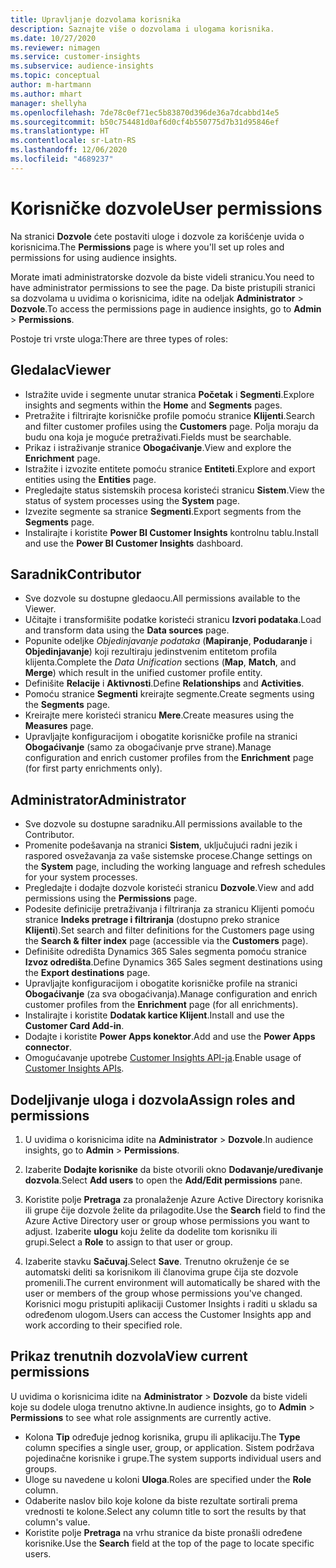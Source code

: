 ```yaml
---
title: Upravljanje dozvolama korisnika
description: Saznajte više o dozvolama i ulogama korisnika.
ms.date: 10/27/2020
ms.reviewer: nimagen
ms.service: customer-insights
ms.subservice: audience-insights
ms.topic: conceptual
author: m-hartmann
ms.author: mhart
manager: shellyha
ms.openlocfilehash: 7de78c0ef71ec5b83870d396de36a7dcabbd14e5
ms.sourcegitcommit: b50c754481d0af6d0cf4b550775d7b31d95846ef
ms.translationtype: HT
ms.contentlocale: sr-Latn-RS
ms.lasthandoff: 12/06/2020
ms.locfileid: "4689237"
---
```

# <a name="user-permissions"></a><span data-ttu-id="acdf9-103">Korisničke dozvole</span><span class="sxs-lookup"><span data-stu-id="acdf9-103">User permissions</span></span>

<span data-ttu-id="acdf9-104">Na stranici **Dozvole** ćete postaviti uloge i dozvole za korišćenje uvida o korisnicima.</span><span class="sxs-lookup"><span data-stu-id="acdf9-104">The **Permissions** page is where you'll set up roles and permissions for using audience insights.</span></span>

<span data-ttu-id="acdf9-105">Morate imati administratorske dozvole da biste videli stranicu.</span><span class="sxs-lookup"><span data-stu-id="acdf9-105">You need to have administrator permissions to see the page.</span></span> <span data-ttu-id="acdf9-106">Da biste pristupili stranici sa dozvolama u uvidima o korisnicima, idite na odeljak **Administrator** > **Dozvole**.</span><span class="sxs-lookup"><span data-stu-id="acdf9-106">To access the permissions page in audience insights, go to **Admin** > **Permissions**.</span></span>

<span data-ttu-id="acdf9-107">Postoje tri vrste uloga:</span><span class="sxs-lookup"><span data-stu-id="acdf9-107">There are three types of roles:</span></span>

## <a name="viewer"></a><span data-ttu-id="acdf9-108">Gledalac</span><span class="sxs-lookup"><span data-stu-id="acdf9-108">Viewer</span></span>

- <span data-ttu-id="acdf9-109">Istražite uvide i segmente unutar stranica **Početak** i **Segmenti**.</span><span class="sxs-lookup"><span data-stu-id="acdf9-109">Explore insights and segments within the **Home** and **Segments** pages.</span></span>
- <span data-ttu-id="acdf9-110">Pretražite i filtrirajte korisničke profile pomoću stranice **Klijenti**.</span><span class="sxs-lookup"><span data-stu-id="acdf9-110">Search and filter customer profiles using the **Customers** page.</span></span> <span data-ttu-id="acdf9-111">Polja moraju da budu ona koja je moguće pretraživati.</span><span class="sxs-lookup"><span data-stu-id="acdf9-111">Fields must be searchable.</span></span>
- <span data-ttu-id="acdf9-112">Prikaz i istraživanje stranice **Obogaćivanje**.</span><span class="sxs-lookup"><span data-stu-id="acdf9-112">View and explore the **Enrichment** page.</span></span>
- <span data-ttu-id="acdf9-113">Istražite i izvozite entitete pomoću stranice **Entiteti**.</span><span class="sxs-lookup"><span data-stu-id="acdf9-113">Explore and export entities using the **Entities** page.</span></span>
- <span data-ttu-id="acdf9-114">Pregledajte status sistemskih procesa koristeći stranicu **Sistem**.</span><span class="sxs-lookup"><span data-stu-id="acdf9-114">View the status of system processes  using the **System** page.</span></span>
- <span data-ttu-id="acdf9-115">Izvezite segmente sa stranice **Segmenti**.</span><span class="sxs-lookup"><span data-stu-id="acdf9-115">Export segments from the **Segments** page.</span></span>
- <span data-ttu-id="acdf9-116">Instalirajte i koristite **Power BI Customer Insights** kontrolnu tablu.</span><span class="sxs-lookup"><span data-stu-id="acdf9-116">Install and use the **Power BI Customer Insights** dashboard.</span></span>

## <a name="contributor"></a><span data-ttu-id="acdf9-117">Saradnik</span><span class="sxs-lookup"><span data-stu-id="acdf9-117">Contributor</span></span>

- <span data-ttu-id="acdf9-118">Sve dozvole su dostupne gledaocu.</span><span class="sxs-lookup"><span data-stu-id="acdf9-118">All permissions available to the Viewer.</span></span>
- <span data-ttu-id="acdf9-119">Učitajte i transformišite podatke koristeći stranicu **Izvori podataka**.</span><span class="sxs-lookup"><span data-stu-id="acdf9-119">Load and transform data using the **Data sources** page.</span></span>
- <span data-ttu-id="acdf9-120">Popunite odeljke *Objedinjavanje podataka* (**Mapiranje**, **Podudaranje** i **Objedinjavanje**) koji rezultiraju jedinstvenim entitetom profila klijenta.</span><span class="sxs-lookup"><span data-stu-id="acdf9-120">Complete the *Data Unification* sections (**Map**, **Match**, and **Merge**) which result in the unified customer profile entity.</span></span>
- <span data-ttu-id="acdf9-121">Definišite **Relacije** i **Aktivnosti**.</span><span class="sxs-lookup"><span data-stu-id="acdf9-121">Define **Relationships** and **Activities**.</span></span>
- <span data-ttu-id="acdf9-122">Pomoću stranice **Segmenti** kreirajte segmente.</span><span class="sxs-lookup"><span data-stu-id="acdf9-122">Create segments using the **Segments** page.</span></span>
- <span data-ttu-id="acdf9-123">Kreirajte mere koristeći stranicu **Mere**.</span><span class="sxs-lookup"><span data-stu-id="acdf9-123">Create measures using the **Measures** page.</span></span>
- <span data-ttu-id="acdf9-124">Upravljajte konfiguracijom i obogatite korisničke profile na stranici **Obogaćivanje** (samo za obogaćivanje prve strane).</span><span class="sxs-lookup"><span data-stu-id="acdf9-124">Manage configuration and enrich customer profiles from the **Enrichment** page (for first party enrichments only).</span></span>

## <a name="administrator"></a><span data-ttu-id="acdf9-125">Administrator</span><span class="sxs-lookup"><span data-stu-id="acdf9-125">Administrator</span></span>

- <span data-ttu-id="acdf9-126">Sve dozvole su dostupne saradniku.</span><span class="sxs-lookup"><span data-stu-id="acdf9-126">All permissions available to the Contributor.</span></span>
- <span data-ttu-id="acdf9-127">Promenite podešavanja na stranici **Sistem**, uključujući radni jezik i raspored osvežavanja za vaše sistemske procese.</span><span class="sxs-lookup"><span data-stu-id="acdf9-127">Change settings on the **System** page, including the working language and refresh schedules for your system processes.</span></span>
- <span data-ttu-id="acdf9-128">Pregledajte i dodajte dozvole koristeći stranicu **Dozvole**.</span><span class="sxs-lookup"><span data-stu-id="acdf9-128">View and add permissions using the **Permissions** page.</span></span>
- <span data-ttu-id="acdf9-129">Podesite definicije pretraživanja i filtriranja za stranicu Klijenti pomoću stranice **Indeks pretrage i filtriranja** (dostupno preko stranice **Klijenti**).</span><span class="sxs-lookup"><span data-stu-id="acdf9-129">Set search and filter definitions for the Customers page using the **Search & filter index** page (accessible via the **Customers** page).</span></span>
- <span data-ttu-id="acdf9-130">Definišite odredišta Dynamics 365 Sales segmenta pomoću stranice **Izvoz odredišta**.</span><span class="sxs-lookup"><span data-stu-id="acdf9-130">Define Dynamics 365 Sales segment destinations using the **Export destinations** page.</span></span>
- <span data-ttu-id="acdf9-131">Upravljajte konfiguracijom i obogatite korisničke profile na stranici **Obogaćivanje** (za sva obogaćivanja).</span><span class="sxs-lookup"><span data-stu-id="acdf9-131">Manage configuration and enrich customer profiles from the **Enrichment** page (for all enrichments).</span></span>
- <span data-ttu-id="acdf9-132">Instalirajte i koristite **Dodatak kartice Klijent**.</span><span class="sxs-lookup"><span data-stu-id="acdf9-132">Install and use the **Customer Card Add-in**.</span></span>
- <span data-ttu-id="acdf9-133">Dodajte i koristite **Power Apps konektor**.</span><span class="sxs-lookup"><span data-stu-id="acdf9-133">Add and use the **Power Apps connector**.</span></span>
- <span data-ttu-id="acdf9-134">Omogućavanje upotrebe [Customer Insights API-ja](apis.md).</span><span class="sxs-lookup"><span data-stu-id="acdf9-134">Enable usage of [Customer Insights APIs](apis.md).</span></span>

## <a name="assign-roles-and-permissions"></a><span data-ttu-id="acdf9-135">Dodeljivanje uloga i dozvola</span><span class="sxs-lookup"><span data-stu-id="acdf9-135">Assign roles and permissions</span></span>

1. <span data-ttu-id="acdf9-136">U uvidima o korisnicima idite na **Administrator** > **Dozvole**.</span><span class="sxs-lookup"><span data-stu-id="acdf9-136">In audience insights, go to **Admin** > **Permissions**.</span></span>

1. <span data-ttu-id="acdf9-137">Izaberite **Dodajte korisnike** da biste otvorili okno **Dodavanje/uređivanje dozvola**.</span><span class="sxs-lookup"><span data-stu-id="acdf9-137">Select **Add users** to open the **Add/Edit permissions** pane.</span></span>

1. <span data-ttu-id="acdf9-138">Koristite polje **Pretraga** za pronalaženje Azure Active Directory korisnika ili grupe čije dozvole želite da prilagodite.</span><span class="sxs-lookup"><span data-stu-id="acdf9-138">Use the **Search** field to find the Azure Active Directory user or group whose permissions you want to adjust.</span></span> <span data-ttu-id="acdf9-139">Izaberite **ulogu** koju želite da dodelite tom korisniku ili grupi.</span><span class="sxs-lookup"><span data-stu-id="acdf9-139">Select a **Role** to assign to that user or group.</span></span>

1. <span data-ttu-id="acdf9-140">Izaberite stavku **Sačuvaj**.</span><span class="sxs-lookup"><span data-stu-id="acdf9-140">Select **Save**.</span></span> <span data-ttu-id="acdf9-141">Trenutno okruženje će se automatski deliti sa korisnikom ili članovima grupe čija ste dozvole promenili.</span><span class="sxs-lookup"><span data-stu-id="acdf9-141">The current environment will automatically be shared with the user or members of the group whose permissions you've changed.</span></span> <span data-ttu-id="acdf9-142">Korisnici mogu pristupiti aplikaciji Customer Insights i raditi u skladu sa određenom ulogom.</span><span class="sxs-lookup"><span data-stu-id="acdf9-142">Users can access the Customer Insights app and work according to their specified role.</span></span>

## <a name="view-current-permissions"></a><span data-ttu-id="acdf9-143">Prikaz trenutnih dozvola</span><span class="sxs-lookup"><span data-stu-id="acdf9-143">View current permissions</span></span>

<span data-ttu-id="acdf9-144">U uvidima o korisnicima idite na **Administrator** > **Dozvole** da biste videli koje su dodele uloga trenutno aktivne.</span><span class="sxs-lookup"><span data-stu-id="acdf9-144">In audience insights, go to **Admin** > **Permissions** to see what role assignments are currently active.</span></span>

- <span data-ttu-id="acdf9-145">Kolona **Tip** određuje jednog korisnika, grupu ili aplikaciju.</span><span class="sxs-lookup"><span data-stu-id="acdf9-145">The **Type** column specifies a single user, group, or application.</span></span> <span data-ttu-id="acdf9-146">Sistem podržava pojedinačne korisnike i grupe.</span><span class="sxs-lookup"><span data-stu-id="acdf9-146">The system supports individual users and groups.</span></span>
- <span data-ttu-id="acdf9-147">Uloge su navedene u koloni **Uloga**.</span><span class="sxs-lookup"><span data-stu-id="acdf9-147">Roles are specified under the **Role** column.</span></span>
- <span data-ttu-id="acdf9-148">Odaberite naslov bilo koje kolone da biste rezultate sortirali prema vrednosti te kolone.</span><span class="sxs-lookup"><span data-stu-id="acdf9-148">Select any column title to sort the results by that column's value.</span></span>
- <span data-ttu-id="acdf9-149">Koristite polje **Pretraga** na vrhu stranice da biste pronašli određene korisnike.</span><span class="sxs-lookup"><span data-stu-id="acdf9-149">Use the **Search** field at the top of the page to locate specific users.</span></span>
